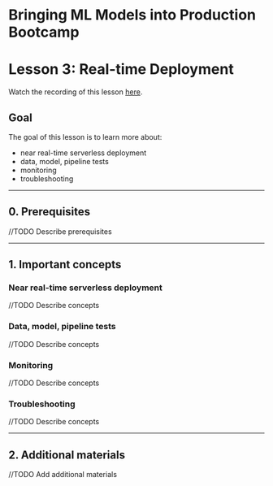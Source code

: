 # Bringing ML Models into Production Bootcamp
# Lesson 3: Real-time Deployment

Watch the recording of this lesson [here](https://youtu.be/O7hfLDMizyA).

## Goal

The goal of this lesson is to learn more about:
- near real-time serverless deployment
- data, model, pipeline tests
- monitoring
- troubleshooting

---

## 0. Prerequisites
//TODO Describe prerequisites

---
## 1. Important concepts

### Near real-time serverless deployment
//TODO Describe concepts

### Data, model, pipeline tests
//TODO Describe concepts

### Monitoring
//TODO Describe concepts

### Troubleshooting
//TODO Describe concepts

---
## 2. Additional materials
//TODO Add additional materials
